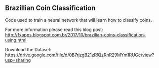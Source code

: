 Brazillian Coin Classification
--
Code used to train a neural network that will learn how to classify coins.

For more information please read this blog post: http://fxapps.blogspot.com.br/2017/10/brazilian-coins-classification-using.html

Download the Dataset: https://drive.google.com/file/d/0B7rjzgB21zRlQzRnR29MYm1RUGc/view?usp=sharing
